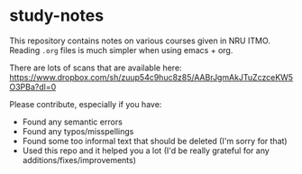 # study-notes
This repository contains notes on various courses given in NRU ITMO.
Reading `.org` files is much simpler when using emacs + org.

There are lots of scans that are available here:
https://www.dropbox.com/sh/zuup54c9huc8z85/AABrJgmAkJTuZczceKW5O3PBa?dl=0

Please contribute, especially if you have:
  * Found any semantic errors
  * Found any typos/misspellings
  * Found some too informal text that should be deleted (I'm sorry for that)
  * Used this repo and it helped you a lot (I'd be really grateful for any additions/fixes/improvements)
